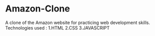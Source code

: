 # Amazon-Clone
A clone of the Amazon website for practicing web development skills.
Technologies used :
1.HTML
2.CSS
3.JAVASCRIPT
